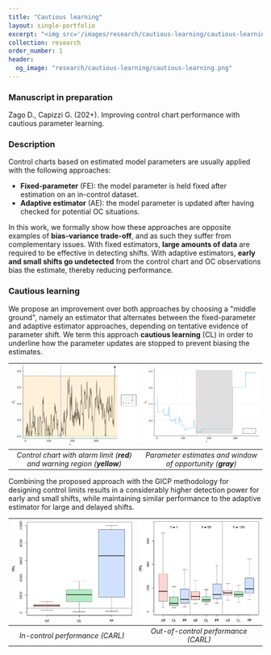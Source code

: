 ```yaml
---
title: "Cautious learning"
layout: single-portfolio
excerpt: "<img src='/images/research/cautious-learning/cautious-learning.png' alt=''>"
collection: research
order_number: 1
header: 
  og_image: "research/cautious-learning/cautious-learning.png"
---
```


### Manuscript in preparation
Zago D., Capizzi G. (202+). Improving control chart performance with cautious parameter learning.

<!-- [Article](){: .btn--research} [Preprint](){: .btn--research} [GitHub](){: .btn--research} -->

### Description ###

Control charts based on estimated model parameters are usually applied with the following approaches:
* **Fixed-parameter** (FE): the model parameter is held fixed after estimation on an in-control dataset.
* **Adaptive estimator** (AE): the model parameter is updated after having checked for potential OC situations.

In this work, we formally show how these approaches are opposite examples of **bias-variance trade-off**, and as such they suffer from complementary issues.
With fixed estimators, **large amounts of data** are required to be effective in detecting shifts.
With adaptive estimators, **early and small shifts go undetected** from the control chart and OC observations bias the estimate, thereby reducing performance.

### Cautious learning ###
We propose an improvement over both approaches by choosing a "middle ground", namely an estimator that alternates between the fixed-parameter and adaptive estimator approaches, depending on tentative evidence of parameter shift.
We term this approach **cautious learning** (CL) in order to underline how the parameter updates are stopped to prevent biasing the estimates.

| <img src="/images/research/cautious-learning/shaded-regions-cl.png" alt="chart" width="350"/>| <img src="/images/research/cautious-learning/thetahat.png" alt="parameter" width="350"/>| 
|:--:|:--:|
| *Control chart with alarm limit (**red**) and warning region (**yellow**)* | *Parameter estimates and window of opportunity (**gray**)*


Combining the proposed approach with the GICP methodology for designing control limits results in a considerably higher detection power for early and small shifts, while maintaining similar performance to the adaptive estimator for large and delayed shifts.

| <img src="/images/research/cautious-learning/IC.png" alt="chart" width="350"/>| <img src="/images/research/cautious-learning/delta=0.35.png" alt="parameter" width="350"/>| 
|:--:|:--:|
| *In-control performance (CARL)* | *Out-of-control performance (CARL)*


